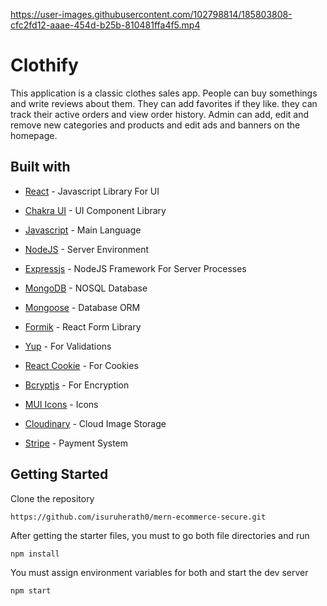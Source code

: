 https://user-images.githubusercontent.com/102798814/185803808-cfc2fd12-aaae-454d-b25b-810481ffa4f5.mp4

# Clothify

This application is a classic clothes sales app. People can buy somethings and write reviews about them. 
They can add favorites if they like. they can track their active orders and view order history. 
Admin can add, edit and remove new categories and products and  edit ads and banners on the homepage.

## Built with

- [React](https://reactjs.org/) - Javascript Library For UI

- [Chakra UI](https://chakra-ui.com/) - UI Component Library

- [Javascript](https://www.javascript.com/) - Main Language

- [NodeJS](https://nodejs.org/en/) - Server Environment

- [Expressjs](https://expressjs.com/) - NodeJS Framework For Server Processes

- [MongoDB](https://www.mongodb.com/) - NOSQL Database

- [Mongoose](https://mongoosejs.com/) - Database ORM

- [Formik](https://formik.org/) - React Form Library

- [Yup](https://www.npmjs.com/package/yup) - For Validations

- [React Cookie](https://www.npmjs.com/package/react-cookie) - For Cookies

- [Bcryptjs](https://www.npmjs.com/package/bcryptjs) - For Encryption

- [MUI Icons](https://mui.com/material-ui/material-icons/) - Icons

- [Cloudinary](https://cloudinary.com/) - Cloud Image Storage

- [Stripe](https://stripe.com/) - Payment System

## Getting Started

Clone the repository

```
https://github.com/isuruherath0/mern-ecommerce-secure.git
```

After getting the starter files, you must to go both file directories and run

```
npm install
```

You must assign environment variables for both and start the dev server

```
npm start
```
